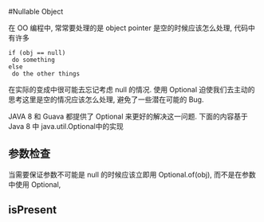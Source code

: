 #Nullable Object

在 OO 编程中, 常常要处理的是 object pointer 是空的时候应该怎么处理, 代码中有许多
```
if (obj == null)
 do something
else 
 do the other things
```
在实际的变成中很可能去忘记考虑 null 的情况. 使用 Optional 迫使我们去主动的思考这里是空的情况应该怎么处理, 避免了一些潜在可能的 Bug.

JAVA 8 和 Guava 都提供了 Optional 来更好的解决这一问题. 下面的内容基于Java 8 中 java.util.Optional中的实现

## 参数检查
当需要保证参数不可能是 null 的时候应该立即用 Optional.of(obj), 而不是在参数中使用 Optional<T>, 

## isPresent


